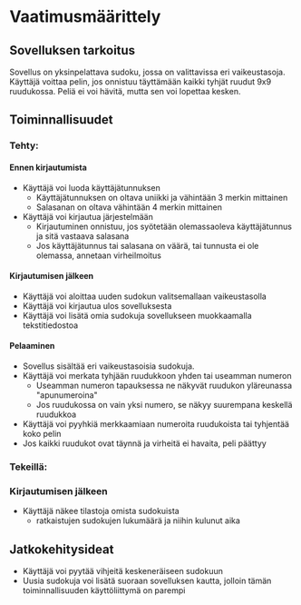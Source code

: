 # Vaatimusmäärittely

## Sovelluksen tarkoitus
Sovellus on yksinpelattava sudoku, jossa on valittavissa eri vaikeustasoja. Käyttäjä voittaa pelin, jos onnistuu täyttämään kaikki tyhjät ruudut 9x9 ruudukossa. Peliä ei voi hävitä, mutta sen voi lopettaa kesken.

## Toiminnallisuudet

### Tehty:
#### Ennen kirjautumista
- Käyttäjä voi luoda käyttäjätunnuksen
  - Käyttäjätunnuksen on oltava uniikki ja vähintään 3 merkin mittainen
  - Salasanan on oltava vähintään 4 merkin mittainen
- Käyttäjä voi kirjautua järjestelmään
  - Kirjautuminen onnistuu, jos syötetään olemassaoleva käyttäjätunnus ja sitä vastaava salasana
  - Jos käyttäjätunnus tai salasana on väärä, tai tunnusta ei ole olemassa, annetaan virheilmoitus

#### Kirjautumisen jälkeen
- Käyttäjä voi aloittaa uuden sudokun valitsemallaan vaikeustasolla
- Käyttäjä voi kirjautua ulos sovelluksesta
- Käyttäjä voi lisätä omia sudokuja sovellukseen muokkaamalla tekstitiedostoa

#### Pelaaminen
- Sovellus sisältää eri vaikeustasoisia sudokuja.
- Käyttäjä voi merkata tyhjään ruudukkoon yhden tai useamman numeron
  - Useamman numeron tapauksessa ne näkyvät ruudukon yläreunassa "apunumeroina"
  - Jos ruudukossa on vain yksi numero, se näkyy suurempana keskellä ruudukkoa
- Käyttäjä voi pyyhkiä merkkaamiaan numeroita ruudukoista tai tyhjentää koko pelin
- Jos kaikki ruudukot ovat täynnä ja virheitä ei havaita, peli päättyy
      
### Tekeillä:
### Kirjautumisen jälkeen 
- Käyttäjä näkee tilastoja omista sudokuista
  - ratkaistujen sudokujen lukumäärä ja niihin kulunut aika
    
    
## Jatkokehitysideat
- Käyttäjä voi pyytää vihjeitä keskeneräiseen sudokuun
- Uusia sudokuja voi lisätä suoraan sovelluksen kautta, jolloin tämän toiminnallisuuden käyttöliittymä on parempi
